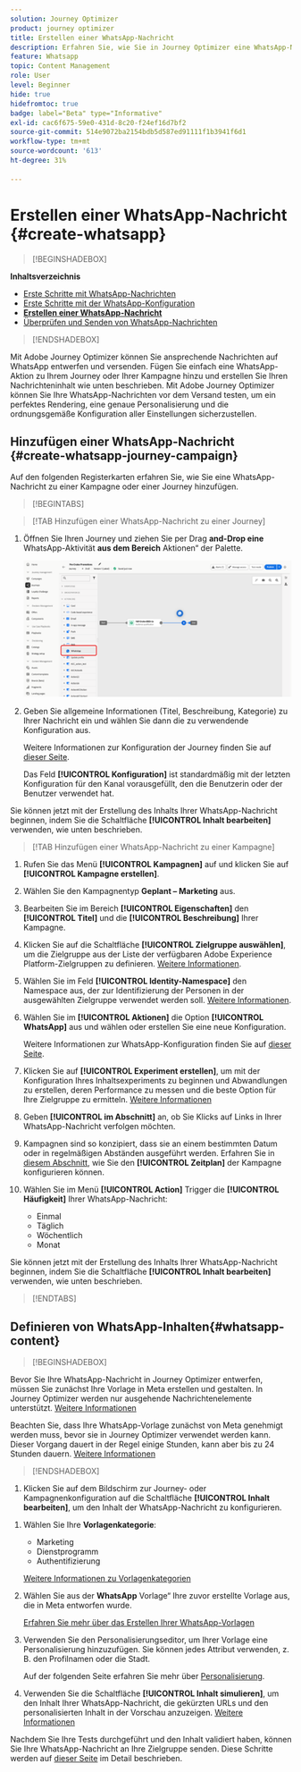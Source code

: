 ```yaml
---
solution: Journey Optimizer
product: journey optimizer
title: Erstellen einer WhatsApp-Nachricht
description: Erfahren Sie, wie Sie in Journey Optimizer eine WhatsApp-Nachricht erstellen
feature: Whatsapp
topic: Content Management
role: User
level: Beginner
hide: true
hidefromtoc: true
badge: label="Beta" type="Informative"
exl-id: cac6f675-59e0-431d-8c20-f24ef16d7bf2
source-git-commit: 514e9072ba2154bdb5d587ed91111f1b3941f6d1
workflow-type: tm+mt
source-wordcount: '613'
ht-degree: 31%

---
```


# Erstellen einer WhatsApp-Nachricht {#create-whatsapp}

>[!BEGINSHADEBOX]

**Inhaltsverzeichnis**

* [Erste Schritte mit WhatsApp-Nachrichten](get-started-whatsapp.md)
* [Erste Schritte mit der WhatsApp-Konfiguration](whatsapp-configuration.md)
* **[Erstellen einer WhatsApp-Nachricht](create-whatsapp.md)**
* [Überprüfen und Senden von WhatsApp-Nachrichten](send-whatsapp.md)

>[!ENDSHADEBOX]

Mit Adobe Journey Optimizer können Sie ansprechende Nachrichten auf WhatsApp entwerfen und versenden. Fügen Sie einfach eine WhatsApp-Aktion zu Ihrem Journey oder Ihrer Kampagne hinzu und erstellen Sie Ihren Nachrichteninhalt wie unten beschrieben. Mit Adobe Journey Optimizer können Sie Ihre WhatsApp-Nachrichten vor dem Versand testen, um ein perfektes Rendering, eine genaue Personalisierung und die ordnungsgemäße Konfiguration aller Einstellungen sicherzustellen.

## Hinzufügen einer WhatsApp-Nachricht {#create-whatsapp-journey-campaign}

Auf den folgenden Registerkarten erfahren Sie, wie Sie eine WhatsApp-Nachricht zu einer Kampagne oder einer Journey hinzufügen.

>[!BEGINTABS]

>[!TAB Hinzufügen einer WhatsApp-Nachricht zu einer Journey]

1. Öffnen Sie Ihren Journey und ziehen Sie per Drag **and-Drop eine** WhatsApp-Aktivität **aus dem Bereich** Aktionen“ der Palette.

   ![](assets/whatsapp-create-jo.png)

1. Geben Sie allgemeine Informationen (Titel, Beschreibung, Kategorie) zu Ihrer Nachricht ein und wählen Sie dann die zu verwendende Konfiguration aus.

   Weitere Informationen zur Konfiguration der Journey finden Sie auf [dieser Seite](../building-journeys/journey-gs.md).

   Das Feld **[!UICONTROL Konfiguration]** ist standardmäßig mit der letzten Konfiguration für den Kanal vorausgefüllt, den die Benutzerin oder der Benutzer verwendet hat.

Sie können jetzt mit der Erstellung des Inhalts Ihrer WhatsApp-Nachricht beginnen, indem Sie die Schaltfläche **[!UICONTROL Inhalt bearbeiten]** verwenden, wie unten beschrieben.

>[!TAB Hinzufügen einer WhatsApp-Nachricht zu einer Kampagne]

1. Rufen Sie das Menü **[!UICONTROL Kampagnen]** auf und klicken Sie auf **[!UICONTROL Kampagne erstellen]**.

1. Wählen Sie den Kampagnentyp **Geplant – Marketing** aus.

1. Bearbeiten Sie im Bereich **[!UICONTROL Eigenschaften]** den **[!UICONTROL Titel]** und die **[!UICONTROL Beschreibung]** Ihrer Kampagne.

1. Klicken Sie auf die Schaltfläche **[!UICONTROL Zielgruppe auswählen]**, um die Zielgruppe aus der Liste der verfügbaren Adobe Experience Platform-Zielgruppen zu definieren. [Weitere Informationen](../audience/about-audiences.md).

1. Wählen Sie im Feld **[!UICONTROL Identity-Namespace]** den Namespace aus, der zur Identifizierung der Personen in der ausgewählten Zielgruppe verwendet werden soll. [Weitere Informationen](../event/about-creating.md#select-the-namespace).

1. Wählen Sie im **[!UICONTROL Aktionen]** die Option **[!UICONTROL WhatsApp]** aus und wählen oder erstellen Sie eine neue Konfiguration.

   Weitere Informationen zur WhatsApp-Konfiguration finden Sie auf [dieser Seite](whatsapp-configuration.md).

1. Klicken Sie auf **[!UICONTROL Experiment erstellen]**, um mit der Konfiguration Ihres Inhaltsexperiments zu beginnen und Abwandlungen zu erstellen, deren Performance zu messen und die beste Option für Ihre Zielgruppe zu ermitteln. [Weitere Informationen](../content-management/content-experiment.md)

1. Geben **[!UICONTROL im Abschnitt]** an, ob Sie Klicks auf Links in Ihrer WhatsApp-Nachricht verfolgen möchten.

1. Kampagnen sind so konzipiert, dass sie an einem bestimmten Datum oder in regelmäßigen Abständen ausgeführt werden. Erfahren Sie in [diesem Abschnitt](../campaigns/create-campaign.md#schedule), wie Sie den **[!UICONTROL Zeitplan]** der Kampagne konfigurieren können.

1. Wählen Sie im Menü **[!UICONTROL Action]** Trigger die **[!UICONTROL Häufigkeit]** Ihrer WhatsApp-Nachricht:

   * Einmal
   * Täglich
   * Wöchentlich
   * Monat

Sie können jetzt mit der Erstellung des Inhalts Ihrer WhatsApp-Nachricht beginnen, indem Sie die Schaltfläche **[!UICONTROL Inhalt bearbeiten]** verwenden, wie unten beschrieben.

>[!ENDTABS]

## Definieren von WhatsApp-Inhalten{#whatsapp-content}

>[!BEGINSHADEBOX]

Bevor Sie Ihre WhatsApp-Nachricht in Journey Optimizer entwerfen, müssen Sie zunächst Ihre Vorlage in Meta erstellen und gestalten. In Journey Optimizer werden nur ausgehende Nachrichtenelemente unterstützt. [Weitere Informationen](https://www.facebook.com/business/help/2055875911147364?id=2129163877102343)

Beachten Sie, dass Ihre WhatsApp-Vorlage zunächst von Meta genehmigt werden muss, bevor sie in Journey Optimizer verwendet werden kann. Dieser Vorgang dauert in der Regel einige Stunden, kann aber bis zu 24 Stunden dauern. [Weitere Informationen](https://developers.facebook.com/docs/whatsapp/message-templates/guidelines/#approval-process)

>[!ENDSHADEBOX]

1. Klicken Sie auf dem Bildschirm zur Journey- oder Kampagnenkonfiguration auf die Schaltfläche **[!UICONTROL Inhalt bearbeiten]**, um den Inhalt der WhatsApp-Nachricht zu konfigurieren.

<!--
1. Select **[!UICONTROL Template message]**. 
-->

1. Wählen Sie Ihre **Vorlagenkategorie**:

   * Marketing
   * Dienstprogramm
   * Authentifizierung

   [Weitere Informationen zu Vorlagenkategorien](https://developers.facebook.com/docs/whatsapp/updates-to-pricing/new-template-guidelines/#template-category-guidelines)

1. Wählen Sie aus der **WhatsApp** Vorlage“ Ihre zuvor erstellte Vorlage aus, die in Meta entworfen wurde.

   [Erfahren Sie mehr über das Erstellen Ihrer WhatsApp-Vorlagen](https://www.facebook.com/business/help/2055875911147364?id=2129163877102343)

1. Verwenden Sie den Personalisierungseditor, um Ihrer Vorlage eine Personalisierung hinzuzufügen. Sie können jedes Attribut verwenden, z. B. den Profilnamen oder die Stadt.

   Auf der folgenden Seite erfahren Sie mehr über [Personalisierung](../personalization/personalize.md).

1. Verwenden Sie die Schaltfläche **[!UICONTROL Inhalt simulieren]**, um den Inhalt Ihrer WhatsApp-Nachricht, die gekürzten URLs und den personalisierten Inhalt in der Vorschau anzuzeigen. [Weitere Informationen](send-whatsapp.md)

Nachdem Sie Ihre Tests durchgeführt und den Inhalt validiert haben, können Sie Ihre WhatsApp-Nachricht an Ihre Zielgruppe senden. Diese Schritte werden auf [dieser Seite](send-whatsapp.md) im Detail beschrieben.


<!--
* **[!UICONTROL Template message]**: Predefined message imported from Meta into Journey Optimizer. These are intended for sending notifications, alerts, or updates to your customers.

* **[!UICONTROL Response message]**: Message created in Journey Optimizer and sent in reply to customer queries or interactions.

>[!BEGINTABS]

>[!TAB Template message]

1. From the journey or campaign configuration screen, click the **[!UICONTROL Edit content]** button to configure the WhatsApp message content.

1. Select **[!UICONTROL Template message]**.

1. Choose your Template category. [Learn more](https://developers.facebook.com/docs/WhatsApp/updates-to-pricing/new-template-guidelines/)

1. From the **WhatsApp template** drop-down, select your previously created template designed in Meta.

1. Use the personalization editor to define content, add personalization and dynamic content. You can use any attribute, such as the profile name or city for example. You can also define conditional rules. Browse to the following pages to learn more about [personalization](../personalization/personalize.md) and [dynamic content](../personalization/get-started-dynamic-content.md) in the personalization editor.

1. Use the **[!UICONTROL Simulate content]** button to preview your WhatsApp message content, shortened URLs, and personalized content. [Learn more](send-whatsapp.md)

Once you have performed your tests and validated the content, you can send your WhatsApp message to your audience. These steps are detailed in [this page](send-whatsapp.md)

>[!TAB Response message]

1. From the journey or campaign configuration screen, click the **[!UICONTROL Edit content]** button to configure the WhatsApp message content.

1. Select **[!UICONTROL Response message]**.

1. Enter your text in the **[!UICONTROL Body]** field.

1. Use the personalization editor to define content, add personalization and dynamic content. You can use any attribute, such as the profile name or city for example. You can also define conditional rules. Browse to the following pages to learn more about [personalization](../personalization/personalize.md) and [dynamic content](../personalization/get-started-dynamic-content.md) in the personalization editor.

1. Use the **[!UICONTROL Simulate content]** button to preview your WhatsApp message content, shortened URLs, and personalized content. [Learn more](send-whatsapp.md)

Once you have performed your tests and validated the content, you can send your WhatsApp message to your audience. These steps are detailed in [this page](send-whatsapp.md)

>[!ENDTABS]
-->

